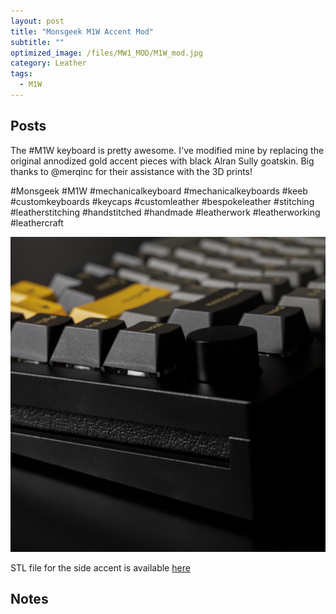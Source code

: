 ```yaml
---
layout: post
title: "Monsgeek M1W Accent Mod"
subtitle: "" 
optimized_image: /files/MW1_MOD/M1W_mod.jpg
category: Leather
tags:
  - M1W
---
```


## Posts



The #M1W keyboard is pretty awesome. I've modified mine by replacing the original annodized gold accent pieces with black Alran Sully goatskin. Big thanks to @merqinc for their assistance with the 3D prints!

#Monsgeek #M1W #mechanicalkeyboard #mechanicalkeyboards #keeb #customkeyboards #keycaps #customleather #bespokeleather #stitching #leatherstitching #handstitched #handmade #leatherwork #leatherworking #leathercraft

<img src="/files/MW1_MOD/M1W_mod.jpg">

STL file for the side accent is available <a href="/files/side_plate.stl">here</a>

## Notes

